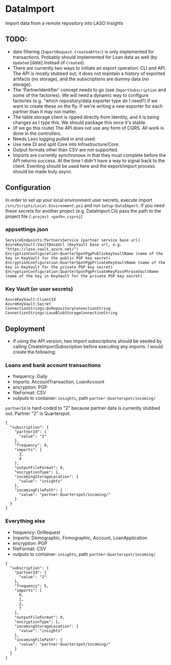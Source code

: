 # DataImport

Import data from a remote repository into LASO Insights

## TODO:
* date filtering (`ImportRequest.CreatedAfter`) is only implemented for transactions. Probably should implemented for Loan data as well (by `Updated` [date] instead of `Created`).
* There are currently two ways to initiate an export operation: CLI and API. The API is mostly stubbed out; it does not maintain a history of exported artifacts (no storage), and the subscriptions are dummy data (no storage). 
* The 'PartnerIdentifier' concept needs to go (see `ImportSubscription` and some of the factories). We will need a dynamic way to configure factories (e.g. "which repository/data exporter type do I need?) if we want to create these on the fly. If we're writing a new exporter for each partner than it may not matter.
* The table storage client is ripped directly from Identity, and it is being changes as I type this. We should package this once it's stable.
* (If we go this route) The API does not use any form of CQRS. All work is done in the controllers.
* Needs Laso logging pulled in and used.
* Use new DI and split Core into Infrastructure/Core.
* Output formats other than CSV are not supported.
* Imports are currently synchronous in that they must complete before the API returns success. At the time I didn't have a way to signal back to the client. Eventing should be used here and the export/import process should be made truly async.

## Configuration
In order to set up your local environment user secrets, execute import `/src/Scripts/Local-Environment.ps1` and run `Setup-DataImport`. If you need these secrets for another project (e.g. DataImport.Cli) pass the path to the project file (`-project <path>.csproj`)

### appsettings.json
```
ServiceEndpoints:PartnersService (partner service base url)
AzureKeyVault:VaultBaseUrl (KeyVault base url, e.g. "https://laso.vault.azure.net/")
EncryptionConfiguration:QuarterSpotPgpPublicKeyVaultName (name of the key in KeyVault for the public PGP key secret)
EncryptionConfiguration:QuarterSpotPgpPrivateKeyVaultName (name of the key in KeyVault for the private PGP key secret)
EncryptionConfiguration:QuarterSpotPgpPrivateKeyPassPhraseVaultName (name of the key in KeyVault for the private PGP key secret)
```

### Key Vault (or user secrets)
```
AzureKeyVault:ClientId
AzureKeyVault:Secret
ConnectionStrings:QsRepositoryConnectionString
ConnectionStrings:LasoBlobStorageConnectionString
```

## Deployment
* If using the API version, two import subscriptions should be seeded by calling CreateImportSubscription before executing any imports. I would create the following:

### Loans and bank account transactions
* frequency: Daily
* Imports: AccountTransaction, LoanAccount
* encryption: PGP
* fileFormat: CSV
* outputs to container: `insights`, path `partner-Quarterspot/incoming/`

`partnerId` is hard-coded to "2" because partner data is currently stubbed out. Partner "2" is Quarterspot.

```
{
  "subscription": {
    "partnerId": {
      "value": "2"
    },
    "frequency": 0,
    "imports": [
      3,
      4
    ],
    "outputFileFormat": 0,
    "encryptionType": 1,
    "incomingStorageLocation": {
      "value": "insights"
    },
    "incomingFilePath": {
      "value": "partner-Quarterspot/incoming/"
    }
  }
}
```

### Everything else
* frequency: OnRequest
* Imports: Demographic, Firmographic, Account, LoanApplication
* encryption: PGP
* fileFormat: CSV
* outputs to container: `insights`, path `partner-Quarterspot/incoming/`

```
{
  "subscription": {
    "partnerId": {
      "value": "2"
    },
    "frequency": 5,
    "imports": [
      0,
      1,
      2,
      7
    ],
    "outputFileFormat": 0,
    "encryptionType": 1,
    "incomingStorageLocation": {
      "value": "insights"
    },
    "incomingFilePath": {
      "value": "partner-Quarterspot/incoming/"
    }
  }
}
```
